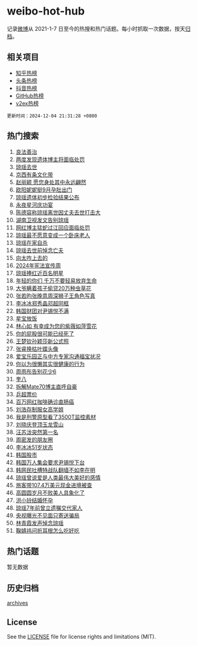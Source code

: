 # weibo-hot-hub

记录[微博](https://www.weibo.com)从 2021-1-7 日至今的热搜和热门话题。每小时抓取一次数据，按天[归档](archives)。

## 相关项目

- [知乎热榜](https://github.com/snaildev/zhihu-hot-hub)
- [头条热榜](https://github.com/snaildev/toutiao-hot-hub)
- [抖音热榜](https://github.com/snaildev/douyin-hot-hub)
- [GitHub热榜](https://github.com/snaildev/github-hot-hub)
- [v2ex热榜](https://github.com/snaildev/v2ex-hot-hub)


`更新时间：2024-12-04 21:31:28 +0800`

## 热门搜索

1. [良法善治](https://m.weibo.cn/search?containerid=100103type%3D1%26t%3D10%26q%3D%23%E8%89%AF%E6%B3%95%E5%96%84%E6%B2%BB%23&stream_entry_id=51&isnewpage=1&extparam=seat%3D1%26pos%3D0%26stream_entry_id%3D51%26dgr%3D0%26filter_type%3Drealtimehot%26q%3D%2523%25E8%2589%25AF%25E6%25B3%2595%25E5%2596%2584%25E6%25B2%25BB%2523%26cate%3D10103%26c_type%3D51%26display_time%3D1733319086%26pre_seqid%3D17333190868620055389)
1. [两度发现遗体博主将面临处罚](https://m.weibo.cn/search?containerid=100103type%3D1%26t%3D10%26q%3D%23%E4%B8%A4%E5%BA%A6%E5%8F%91%E7%8E%B0%E9%81%97%E4%BD%93%E5%8D%9A%E4%B8%BB%E5%B0%86%E9%9D%A2%E4%B8%B4%E5%A4%84%E7%BD%9A%23&stream_entry_id=31&isnewpage=1&extparam=seat%3D1%26flag%3D1%26stream_entry_id%3D31%26lcate%3D5001%26band_rank%3D1%26pos%3D0%26q%3D%2523%25E4%25B8%25A4%25E5%25BA%25A6%25E5%258F%2591%25E7%258E%25B0%25E9%2581%2597%25E4%25BD%2593%25E5%258D%259A%25E4%25B8%25BB%25E5%25B0%2586%25E9%259D%25A2%25E4%25B8%25B4%25E5%25A4%2584%25E7%25BD%259A%2523%26dgr%3D0%26cate%3D5001%26filter_type%3Drealtimehot%26realpos%3D1%26c_type%3D31%26display_time%3D1733319086%26pre_seqid%3D17333190868620055389)
1. [琼瑶去世](https://m.weibo.cn/search?containerid=100103type%3D1%26t%3D10%26q%3D%E7%90%BC%E7%91%B6%E5%8E%BB%E4%B8%96&stream_entry_id=31&isnewpage=1&extparam=seat%3D1%26flag%3D16%26stream_entry_id%3D31%26lcate%3D5001%26band_rank%3D2%26pos%3D1%26q%3D%25E7%2590%25BC%25E7%2591%25B6%25E5%258E%25BB%25E4%25B8%2596%26dgr%3D0%26cate%3D5001%26filter_type%3Drealtimehot%26realpos%3D2%26c_type%3D31%26display_time%3D1733319086%26pre_seqid%3D17333190868620055389)
1. [京西有条文化带](https://m.weibo.cn/search?containerid=100103type%3D1%26t%3D10%26q%3D%23%E4%BA%AC%E8%A5%BF%E6%9C%89%E6%9D%A1%E6%96%87%E5%8C%96%E5%B8%A6%23&stream_entry_id=31&isnewpage=1&extparam=seat%3D1%26flag%3D0%26stream_entry_id%3D31%26lcate%3D5001%26band_rank%3D3%26pos%3D2%26q%3D%2523%25E4%25BA%25AC%25E8%25A5%25BF%25E6%259C%2589%25E6%259D%25A1%25E6%2596%2587%25E5%258C%2596%25E5%25B8%25A6%2523%26dgr%3D0%26cate%3D5001%26filter_type%3Drealtimehot%26realpos%3D3%26c_type%3D31%26display_time%3D1733319086%26pre_seqid%3D17333190868620055389)
1. [赵丽颖 愿您身处其中永远翩然](https://m.weibo.cn/search?containerid=100103type%3D1%26t%3D10%26q%3D%E8%B5%B5%E4%B8%BD%E9%A2%96+%E6%84%BF%E6%82%A8%E8%BA%AB%E5%A4%84%E5%85%B6%E4%B8%AD%E6%B0%B8%E8%BF%9C%E7%BF%A9%E7%84%B6&stream_entry_id=31&isnewpage=1&extparam=seat%3D1%26flag%3D2%26stream_entry_id%3D31%26lcate%3D5001%26band_rank%3D4%26pos%3D3%26q%3D%25E8%25B5%25B5%25E4%25B8%25BD%25E9%25A2%2596%2520%25E6%2584%25BF%25E6%2582%25A8%25E8%25BA%25AB%25E5%25A4%2584%25E5%2585%25B6%25E4%25B8%25AD%25E6%25B0%25B8%25E8%25BF%259C%25E7%25BF%25A9%25E7%2584%25B6%26dgr%3D0%26cate%3D5001%26filter_type%3Drealtimehot%26realpos%3D4%26c_type%3D31%26display_time%3D1733319086%26pre_seqid%3D17333190868620055389)
1. [欧阳妮妮挺9月孕肚出门](https://m.weibo.cn/search?containerid=100103type%3D1%26t%3D10%26q%3D%23%E6%AC%A7%E9%98%B3%E5%A6%AE%E5%A6%AE%E6%8C%BA9%E6%9C%88%E5%AD%95%E8%82%9A%E5%87%BA%E9%97%A8%23&stream_entry_id=31&isnewpage=1&extparam=seat%3D1%26flag%3D1%26stream_entry_id%3D31%26lcate%3D5001%26band_rank%3D5%26pos%3D4%26q%3D%2523%25E6%25AC%25A7%25E9%2598%25B3%25E5%25A6%25AE%25E5%25A6%25AE%25E6%258C%25BA9%25E6%259C%2588%25E5%25AD%2595%25E8%2582%259A%25E5%2587%25BA%25E9%2597%25A8%2523%26dgr%3D0%26cate%3D5001%26filter_type%3Drealtimehot%26realpos%3D5%26c_type%3D31%26display_time%3D1733319086%26pre_seqid%3D17333190868620055389)
1. [琼瑶遗体初步检验结果公布](https://m.weibo.cn/search?containerid=100103type%3D1%26t%3D10%26q%3D%23%E7%90%BC%E7%91%B6%E9%81%97%E4%BD%93%E5%88%9D%E6%AD%A5%E6%A3%80%E9%AA%8C%E7%BB%93%E6%9E%9C%E5%85%AC%E5%B8%83%23&stream_entry_id=31&isnewpage=1&extparam=seat%3D1%26flag%3D1%26stream_entry_id%3D31%26lcate%3D5001%26band_rank%3D6%26pos%3D5%26q%3D%2523%25E7%2590%25BC%25E7%2591%25B6%25E9%2581%2597%25E4%25BD%2593%25E5%2588%259D%25E6%25AD%25A5%25E6%25A3%2580%25E9%25AA%258C%25E7%25BB%2593%25E6%259E%259C%25E5%2585%25AC%25E5%25B8%2583%2523%26dgr%3D0%26cate%3D5001%26filter_type%3Drealtimehot%26realpos%3D6%26c_type%3D31%26display_time%3D1733319086%26pre_seqid%3D17333190868620055389)
1. [永夜星河庆功宴](https://m.weibo.cn/search?containerid=100103type%3D1%26t%3D10%26q%3D%E6%B0%B8%E5%A4%9C%E6%98%9F%E6%B2%B3%E5%BA%86%E5%8A%9F%E5%AE%B4&stream_entry_id=31&isnewpage=1&extparam=seat%3D1%26flag%3D1%26stream_entry_id%3D31%26lcate%3D5001%26band_rank%3D7%26pos%3D6%26q%3D%25E6%25B0%25B8%25E5%25A4%259C%25E6%2598%259F%25E6%25B2%25B3%25E5%25BA%2586%25E5%258A%259F%25E5%25AE%25B4%26dgr%3D0%26cate%3D5001%26filter_type%3Drealtimehot%26realpos%3D7%26c_type%3D31%26display_time%3D1733319086%26pre_seqid%3D17333190868620055389)
1. [陈德容称琼瑶离世因丈夫去世打击大](https://m.weibo.cn/search?containerid=100103type%3D1%26t%3D10%26q%3D%23%E9%99%88%E5%BE%B7%E5%AE%B9%E7%A7%B0%E7%90%BC%E7%91%B6%E7%A6%BB%E4%B8%96%E5%9B%A0%E4%B8%88%E5%A4%AB%E5%8E%BB%E4%B8%96%E6%89%93%E5%87%BB%E5%A4%A7%23&stream_entry_id=31&isnewpage=1&extparam=seat%3D1%26flag%3D0%26stream_entry_id%3D31%26lcate%3D5001%26band_rank%3D8%26pos%3D7%26q%3D%2523%25E9%2599%2588%25E5%25BE%25B7%25E5%25AE%25B9%25E7%25A7%25B0%25E7%2590%25BC%25E7%2591%25B6%25E7%25A6%25BB%25E4%25B8%2596%25E5%259B%25A0%25E4%25B8%2588%25E5%25A4%25AB%25E5%258E%25BB%25E4%25B8%2596%25E6%2589%2593%25E5%2587%25BB%25E5%25A4%25A7%2523%26dgr%3D0%26cate%3D5001%26filter_type%3Drealtimehot%26realpos%3D8%26c_type%3D31%26display_time%3D1733319086%26pre_seqid%3D17333190868620055389)
1. [湖南卫视发文告别琼瑶](https://m.weibo.cn/search?containerid=100103type%3D1%26t%3D10%26q%3D%23%E6%B9%96%E5%8D%97%E5%8D%AB%E8%A7%86%E5%8F%91%E6%96%87%E5%91%8A%E5%88%AB%E7%90%BC%E7%91%B6%23&stream_entry_id=31&isnewpage=1&extparam=seat%3D1%26flag%3D0%26stream_entry_id%3D31%26lcate%3D5001%26band_rank%3D9%26pos%3D8%26q%3D%2523%25E6%25B9%2596%25E5%258D%2597%25E5%258D%25AB%25E8%25A7%2586%25E5%258F%2591%25E6%2596%2587%25E5%2591%258A%25E5%2588%25AB%25E7%2590%25BC%25E7%2591%25B6%2523%26dgr%3D0%26cate%3D5001%26filter_type%3Drealtimehot%26realpos%3D9%26c_type%3D31%26display_time%3D1733319086%26pre_seqid%3D17333190868620055389)
1. [网红博主猛蛇过江回应面临处罚](https://m.weibo.cn/search?containerid=100103type%3D1%26t%3D10%26q%3D%23%E7%BD%91%E7%BA%A2%E5%8D%9A%E4%B8%BB%E7%8C%9B%E8%9B%87%E8%BF%87%E6%B1%9F%E5%9B%9E%E5%BA%94%E9%9D%A2%E4%B8%B4%E5%A4%84%E7%BD%9A%23&stream_entry_id=31&isnewpage=1&extparam=seat%3D1%26flag%3D1%26stream_entry_id%3D31%26lcate%3D5001%26band_rank%3D10%26pos%3D9%26q%3D%2523%25E7%25BD%2591%25E7%25BA%25A2%25E5%258D%259A%25E4%25B8%25BB%25E7%258C%259B%25E8%259B%2587%25E8%25BF%2587%25E6%25B1%259F%25E5%259B%259E%25E5%25BA%2594%25E9%259D%25A2%25E4%25B8%25B4%25E5%25A4%2584%25E7%25BD%259A%2523%26dgr%3D0%26cate%3D5001%26filter_type%3Drealtimehot%26realpos%3D10%26c_type%3D31%26display_time%3D1733319086%26pre_seqid%3D17333190868620055389)
1. [琼瑶最不愿意变成一个卧床老人](https://m.weibo.cn/search?containerid=100103type%3D1%26t%3D10%26q%3D%23%E7%90%BC%E7%91%B6%E6%9C%80%E4%B8%8D%E6%84%BF%E6%84%8F%E5%8F%98%E6%88%90%E4%B8%80%E4%B8%AA%E5%8D%A7%E5%BA%8A%E8%80%81%E4%BA%BA%23&stream_entry_id=31&isnewpage=1&extparam=seat%3D1%26flag%3D0%26stream_entry_id%3D31%26lcate%3D5001%26band_rank%3D11%26pos%3D10%26q%3D%2523%25E7%2590%25BC%25E7%2591%25B6%25E6%259C%2580%25E4%25B8%258D%25E6%2584%25BF%25E6%2584%258F%25E5%258F%2598%25E6%2588%2590%25E4%25B8%2580%25E4%25B8%25AA%25E5%258D%25A7%25E5%25BA%258A%25E8%2580%2581%25E4%25BA%25BA%2523%26dgr%3D0%26cate%3D5001%26filter_type%3Drealtimehot%26realpos%3D11%26c_type%3D31%26display_time%3D1733319086%26pre_seqid%3D17333190868620055389)
1. [琼瑶在家自杀](https://m.weibo.cn/search?containerid=100103type%3D1%26t%3D10%26q%3D%23%E7%90%BC%E7%91%B6%E5%9C%A8%E5%AE%B6%E8%87%AA%E6%9D%80%23&stream_entry_id=31&isnewpage=1&extparam=seat%3D1%26flag%3D0%26stream_entry_id%3D31%26lcate%3D5001%26band_rank%3D12%26pos%3D11%26q%3D%2523%25E7%2590%25BC%25E7%2591%25B6%25E5%259C%25A8%25E5%25AE%25B6%25E8%2587%25AA%25E6%259D%2580%2523%26dgr%3D0%26cate%3D5001%26filter_type%3Drealtimehot%26realpos%3D12%26c_type%3D31%26display_time%3D1733319086%26pre_seqid%3D17333190868620055389)
1. [琼瑶去世前悼念亡夫](https://m.weibo.cn/search?containerid=100103type%3D1%26t%3D10%26q%3D%23%E7%90%BC%E7%91%B6%E5%8E%BB%E4%B8%96%E5%89%8D%E6%82%BC%E5%BF%B5%E4%BA%A1%E5%A4%AB%23&stream_entry_id=31&isnewpage=1&extparam=seat%3D1%26flag%3D2%26stream_entry_id%3D31%26lcate%3D5001%26band_rank%3D13%26pos%3D12%26q%3D%2523%25E7%2590%25BC%25E7%2591%25B6%25E5%258E%25BB%25E4%25B8%2596%25E5%2589%258D%25E6%2582%25BC%25E5%25BF%25B5%25E4%25BA%25A1%25E5%25A4%25AB%2523%26dgr%3D0%26cate%3D5001%26filter_type%3Drealtimehot%26realpos%3D13%26c_type%3D31%26display_time%3D1733319086%26pre_seqid%3D17333190868620055389)
1. [向太咋上去的](https://m.weibo.cn/search?containerid=100103type%3D1%26t%3D10%26q%3D%23%E5%90%91%E5%A4%AA%E5%92%8B%E4%B8%8A%E5%8E%BB%E7%9A%84%23&stream_entry_id=31&isnewpage=1&extparam=seat%3D1%26flag%3D1%26stream_entry_id%3D31%26lcate%3D5001%26band_rank%3D14%26pos%3D13%26q%3D%2523%25E5%2590%2591%25E5%25A4%25AA%25E5%2592%258B%25E4%25B8%258A%25E5%258E%25BB%25E7%259A%2584%2523%26dgr%3D0%26cate%3D5001%26filter_type%3Drealtimehot%26realpos%3D14%26c_type%3D31%26display_time%3D1733319086%26pre_seqid%3D17333190868620055389)
1. [2024年宪法宣传周](https://m.weibo.cn/search?containerid=100103type%3D1%26t%3D10%26q%3D%232024%E5%B9%B4%E5%AE%AA%E6%B3%95%E5%AE%A3%E4%BC%A0%E5%91%A8%23&stream_entry_id=31&isnewpage=1&extparam=seat%3D1%26flag%3D0%26stream_entry_id%3D31%26lcate%3D5001%26cate%3D5001%26band_rank%3D15%26pos%3D14%26q%3D%25232024%25E5%25B9%25B4%25E5%25AE%25AA%25E6%25B3%2595%25E5%25AE%25A3%25E4%25BC%25A0%25E5%2591%25A8%2523%26dgr%3D0%26filter_type%3Drealtimehot%26adid%3D267249%26realpos%3D15%26c_type%3D31%26display_time%3D1733319086%26pre_seqid%3D17333190868620055389)
1. [琼瑶捧红近百名明星](https://m.weibo.cn/search?containerid=100103type%3D1%26t%3D10%26q%3D%23%E7%90%BC%E7%91%B6%E6%8D%A7%E7%BA%A2%E8%BF%91%E7%99%BE%E5%90%8D%E6%98%8E%E6%98%9F%23&stream_entry_id=31&isnewpage=1&extparam=seat%3D1%26flag%3D1%26stream_entry_id%3D31%26lcate%3D5001%26band_rank%3D16%26pos%3D15%26q%3D%2523%25E7%2590%25BC%25E7%2591%25B6%25E6%258D%25A7%25E7%25BA%25A2%25E8%25BF%2591%25E7%2599%25BE%25E5%2590%258D%25E6%2598%258E%25E6%2598%259F%2523%26dgr%3D0%26cate%3D5001%26filter_type%3Drealtimehot%26realpos%3D16%26c_type%3D31%26display_time%3D1733319086%26pre_seqid%3D17333190868620055389)
1. [年轻的你们 千万不要轻易放弃生命](https://m.weibo.cn/search?containerid=100103type%3D1%26t%3D10%26q%3D%E5%B9%B4%E8%BD%BB%E7%9A%84%E4%BD%A0%E4%BB%AC+%E5%8D%83%E4%B8%87%E4%B8%8D%E8%A6%81%E8%BD%BB%E6%98%93%E6%94%BE%E5%BC%83%E7%94%9F%E5%91%BD&stream_entry_id=31&isnewpage=1&extparam=seat%3D1%26flag%3D0%26stream_entry_id%3D31%26lcate%3D5001%26band_rank%3D17%26pos%3D16%26q%3D%25E5%25B9%25B4%25E8%25BD%25BB%25E7%259A%2584%25E4%25BD%25A0%25E4%25BB%25AC%2520%25E5%258D%2583%25E4%25B8%2587%25E4%25B8%258D%25E8%25A6%2581%25E8%25BD%25BB%25E6%2598%2593%25E6%2594%25BE%25E5%25BC%2583%25E7%2594%259F%25E5%2591%25BD%26dgr%3D0%26cate%3D5001%26filter_type%3Drealtimehot%26realpos%3D17%26c_type%3D31%26display_time%3D1733319086%26pre_seqid%3D17333190868620055389)
1. [大爷瞒着孩子偷贷20万种虫草花](https://m.weibo.cn/search?containerid=100103type%3D1%26t%3D10%26q%3D%23%E5%A4%A7%E7%88%B7%E7%9E%92%E7%9D%80%E5%AD%A9%E5%AD%90%E5%81%B7%E8%B4%B720%E4%B8%87%E7%A7%8D%E8%99%AB%E8%8D%89%E8%8A%B1%23&stream_entry_id=31&isnewpage=1&extparam=seat%3D1%26flag%3D1%26stream_entry_id%3D31%26lcate%3D5001%26band_rank%3D18%26pos%3D17%26q%3D%2523%25E5%25A4%25A7%25E7%2588%25B7%25E7%259E%2592%25E7%259D%2580%25E5%25AD%25A9%25E5%25AD%2590%25E5%2581%25B7%25E8%25B4%25B720%25E4%25B8%2587%25E7%25A7%258D%25E8%2599%25AB%25E8%258D%2589%25E8%258A%25B1%2523%26dgr%3D0%26cate%3D5001%26filter_type%3Drealtimehot%26realpos%3D18%26c_type%3D31%26display_time%3D1733319086%26pre_seqid%3D17333190868620055389)
1. [张若昀张晚意周深狮子王角色写真](https://m.weibo.cn/search?containerid=100103type%3D1%26t%3D10%26q%3D%23%E5%BC%A0%E8%8B%A5%E6%98%80%E5%BC%A0%E6%99%9A%E6%84%8F%E5%91%A8%E6%B7%B1%E7%8B%AE%E5%AD%90%E7%8E%8B%E8%A7%92%E8%89%B2%E5%86%99%E7%9C%9F%23&stream_entry_id=31&isnewpage=1&extparam=seat%3D1%26flag%3D1%26stream_entry_id%3D31%26lcate%3D5001%26band_rank%3D19%26pos%3D18%26q%3D%2523%25E5%25BC%25A0%25E8%258B%25A5%25E6%2598%2580%25E5%25BC%25A0%25E6%2599%259A%25E6%2584%258F%25E5%2591%25A8%25E6%25B7%25B1%25E7%258B%25AE%25E5%25AD%2590%25E7%258E%258B%25E8%25A7%2592%25E8%2589%25B2%25E5%2586%2599%25E7%259C%259F%2523%26dgr%3D0%26cate%3D5001%26filter_type%3Drealtimehot%26realpos%3D19%26c_type%3D31%26display_time%3D1733319086%26pre_seqid%3D17333190868620055389)
1. [李冰冰郑秀晶邓超同框](https://m.weibo.cn/search?containerid=100103type%3D1%26t%3D10%26q%3D%23%E6%9D%8E%E5%86%B0%E5%86%B0%E9%83%91%E7%A7%80%E6%99%B6%E9%82%93%E8%B6%85%E5%90%8C%E6%A1%86%23&stream_entry_id=31&isnewpage=1&extparam=seat%3D1%26flag%3D1%26stream_entry_id%3D31%26lcate%3D5001%26band_rank%3D20%26pos%3D19%26q%3D%2523%25E6%259D%258E%25E5%2586%25B0%25E5%2586%25B0%25E9%2583%2591%25E7%25A7%2580%25E6%2599%25B6%25E9%2582%2593%25E8%25B6%2585%25E5%2590%258C%25E6%25A1%2586%2523%26dgr%3D0%26cate%3D5001%26filter_type%3Drealtimehot%26realpos%3D20%26c_type%3D31%26display_time%3D1733319086%26pre_seqid%3D17333190868620055389)
1. [韩国财团对尹锡悦不满](https://m.weibo.cn/search?containerid=100103type%3D1%26t%3D10%26q%3D%23%E9%9F%A9%E5%9B%BD%E8%B4%A2%E5%9B%A2%E5%AF%B9%E5%B0%B9%E9%94%A1%E6%82%A6%E4%B8%8D%E6%BB%A1%23&stream_entry_id=31&isnewpage=1&extparam=seat%3D1%26flag%3D0%26stream_entry_id%3D31%26lcate%3D5001%26band_rank%3D21%26pos%3D20%26q%3D%2523%25E9%259F%25A9%25E5%259B%25BD%25E8%25B4%25A2%25E5%259B%25A2%25E5%25AF%25B9%25E5%25B0%25B9%25E9%2594%25A1%25E6%2582%25A6%25E4%25B8%258D%25E6%25BB%25A1%2523%26dgr%3D0%26cate%3D5001%26filter_type%3Drealtimehot%26realpos%3D21%26c_type%3D31%26display_time%3D1733319086%26pre_seqid%3D17333190868620055389)
1. [星宝放饭](https://m.weibo.cn/search?containerid=100103type%3D1%26t%3D10%26q%3D%E6%98%9F%E5%AE%9D%E6%94%BE%E9%A5%AD&stream_entry_id=31&isnewpage=1&extparam=seat%3D1%26flag%3D1%26stream_entry_id%3D31%26lcate%3D5001%26band_rank%3D22%26pos%3D21%26q%3D%25E6%2598%259F%25E5%25AE%259D%25E6%2594%25BE%25E9%25A5%25AD%26dgr%3D0%26cate%3D5001%26filter_type%3Drealtimehot%26realpos%3D22%26c_type%3D31%26display_time%3D1733319086%26pre_seqid%3D17333190868620055389)
1. [林心如 有幸成为您的紫薇如萍雪花](https://m.weibo.cn/search?containerid=100103type%3D1%26t%3D10%26q%3D%E6%9E%97%E5%BF%83%E5%A6%82+%E6%9C%89%E5%B9%B8%E6%88%90%E4%B8%BA%E6%82%A8%E7%9A%84%E7%B4%AB%E8%96%87%E5%A6%82%E8%90%8D%E9%9B%AA%E8%8A%B1&stream_entry_id=31&isnewpage=1&extparam=seat%3D1%26flag%3D0%26stream_entry_id%3D31%26lcate%3D5001%26band_rank%3D23%26pos%3D22%26q%3D%25E6%259E%2597%25E5%25BF%2583%25E5%25A6%2582%2520%25E6%259C%2589%25E5%25B9%25B8%25E6%2588%2590%25E4%25B8%25BA%25E6%2582%25A8%25E7%259A%2584%25E7%25B4%25AB%25E8%2596%2587%25E5%25A6%2582%25E8%2590%258D%25E9%259B%25AA%25E8%258A%25B1%26dgr%3D0%26cate%3D5001%26filter_type%3Drealtimehot%26realpos%3D23%26c_type%3D31%26display_time%3D1733319086%26pre_seqid%3D17333190868620055389)
1. [你的屁股很可能已经死了](https://m.weibo.cn/search?containerid=100103type%3D1%26t%3D10%26q%3D%E4%BD%A0%E7%9A%84%E5%B1%81%E8%82%A1%E5%BE%88%E5%8F%AF%E8%83%BD%E5%B7%B2%E7%BB%8F%E6%AD%BB%E4%BA%86&stream_entry_id=31&isnewpage=1&extparam=seat%3D1%26flag%3D0%26stream_entry_id%3D31%26lcate%3D5001%26band_rank%3D24%26pos%3D23%26q%3D%25E4%25BD%25A0%25E7%259A%2584%25E5%25B1%2581%25E8%2582%25A1%25E5%25BE%2588%25E5%258F%25AF%25E8%2583%25BD%25E5%25B7%25B2%25E7%25BB%258F%25E6%25AD%25BB%25E4%25BA%2586%26dgr%3D0%26cate%3D5001%26filter_type%3Drealtimehot%26realpos%3D24%26c_type%3D31%26display_time%3D1733319086%26pre_seqid%3D17333190868620055389)
1. [王楚钦孙颖莎新公式照](https://m.weibo.cn/search?containerid=100103type%3D1%26t%3D10%26q%3D%23%E7%8E%8B%E6%A5%9A%E9%92%A6%E5%AD%99%E9%A2%96%E8%8E%8E%E6%96%B0%E5%85%AC%E5%BC%8F%E7%85%A7%23&stream_entry_id=31&isnewpage=1&extparam=seat%3D1%26flag%3D1%26stream_entry_id%3D31%26lcate%3D5001%26band_rank%3D25%26pos%3D24%26q%3D%2523%25E7%258E%258B%25E6%25A5%259A%25E9%2592%25A6%25E5%25AD%2599%25E9%25A2%2596%25E8%258E%258E%25E6%2596%25B0%25E5%2585%25AC%25E5%25BC%258F%25E7%2585%25A7%2523%26dgr%3D0%26cate%3D5001%26filter_type%3Drealtimehot%26realpos%3D25%26c_type%3D31%26display_time%3D1733319086%26pre_seqid%3D17333190868620055389)
1. [张睿换枯叶蝶头像](https://m.weibo.cn/search?containerid=100103type%3D1%26t%3D10%26q%3D%23%E5%BC%A0%E7%9D%BF%E6%8D%A2%E6%9E%AF%E5%8F%B6%E8%9D%B6%E5%A4%B4%E5%83%8F%23&stream_entry_id=31&isnewpage=1&extparam=seat%3D1%26flag%3D0%26stream_entry_id%3D31%26lcate%3D5001%26band_rank%3D26%26pos%3D25%26q%3D%2523%25E5%25BC%25A0%25E7%259D%25BF%25E6%258D%25A2%25E6%259E%25AF%25E5%258F%25B6%25E8%259D%25B6%25E5%25A4%25B4%25E5%2583%258F%2523%26dgr%3D0%26cate%3D5001%26filter_type%3Drealtimehot%26realpos%3D26%26c_type%3D31%26display_time%3D1733319086%26pre_seqid%3D17333190868620055389)
1. [爱宝乐园正与中方专家沟通福宝状况](https://m.weibo.cn/search?containerid=100103type%3D1%26t%3D10%26q%3D%23%E7%88%B1%E5%AE%9D%E4%B9%90%E5%9B%AD%E6%AD%A3%E4%B8%8E%E4%B8%AD%E6%96%B9%E4%B8%93%E5%AE%B6%E6%B2%9F%E9%80%9A%E7%A6%8F%E5%AE%9D%E7%8A%B6%E5%86%B5%23&stream_entry_id=31&isnewpage=1&extparam=seat%3D1%26flag%3D1%26stream_entry_id%3D31%26lcate%3D5001%26band_rank%3D27%26pos%3D26%26q%3D%2523%25E7%2588%25B1%25E5%25AE%259D%25E4%25B9%2590%25E5%259B%25AD%25E6%25AD%25A3%25E4%25B8%258E%25E4%25B8%25AD%25E6%2596%25B9%25E4%25B8%2593%25E5%25AE%25B6%25E6%25B2%259F%25E9%2580%259A%25E7%25A6%258F%25E5%25AE%259D%25E7%258A%25B6%25E5%2586%25B5%2523%26dgr%3D0%26cate%3D5001%26filter_type%3Drealtimehot%26realpos%3D27%26c_type%3D31%26display_time%3D1733319086%26pre_seqid%3D17333190868620055389)
1. [你以为很懒其实很健康的行为](https://m.weibo.cn/search?containerid=100103type%3D1%26t%3D10%26q%3D%23%E4%BD%A0%E4%BB%A5%E4%B8%BA%E5%BE%88%E6%87%92%E5%85%B6%E5%AE%9E%E5%BE%88%E5%81%A5%E5%BA%B7%E7%9A%84%E8%A1%8C%E4%B8%BA%23&stream_entry_id=31&isnewpage=1&extparam=seat%3D1%26flag%3D0%26stream_entry_id%3D31%26lcate%3D5001%26band_rank%3D28%26pos%3D27%26q%3D%2523%25E4%25BD%25A0%25E4%25BB%25A5%25E4%25B8%25BA%25E5%25BE%2588%25E6%2587%2592%25E5%2585%25B6%25E5%25AE%259E%25E5%25BE%2588%25E5%2581%25A5%25E5%25BA%25B7%25E7%259A%2584%25E8%25A1%258C%25E4%25B8%25BA%2523%26dgr%3D0%26cate%3D5001%26filter_type%3Drealtimehot%26realpos%3D28%26c_type%3D31%26display_time%3D1733319086%26pre_seqid%3D17333190868620055389)
1. [周雨彤告别花少6](https://m.weibo.cn/search?containerid=100103type%3D1%26t%3D10%26q%3D%23%E5%91%A8%E9%9B%A8%E5%BD%A4%E5%91%8A%E5%88%AB%E8%8A%B1%E5%B0%916%23&stream_entry_id=31&isnewpage=1&extparam=seat%3D1%26flag%3D1%26stream_entry_id%3D31%26lcate%3D5001%26band_rank%3D29%26pos%3D28%26q%3D%2523%25E5%2591%25A8%25E9%259B%25A8%25E5%25BD%25A4%25E5%2591%258A%25E5%2588%25AB%25E8%258A%25B1%25E5%25B0%25916%2523%26dgr%3D0%26cate%3D5001%26filter_type%3Drealtimehot%26realpos%3D29%26c_type%3D31%26display_time%3D1733319086%26pre_seqid%3D17333190868620055389)
1. [奎八](https://m.weibo.cn/search?containerid=100103type%3D1%26t%3D10%26q%3D%E5%A5%8E%E5%85%AB&stream_entry_id=31&isnewpage=1&extparam=seat%3D1%26flag%3D1%26stream_entry_id%3D31%26lcate%3D5001%26band_rank%3D30%26pos%3D29%26q%3D%25E5%25A5%258E%25E5%2585%25AB%26dgr%3D0%26cate%3D5001%26filter_type%3Drealtimehot%26realpos%3D30%26c_type%3D31%26display_time%3D1733319086%26pre_seqid%3D17333190868620055389)
1. [拆解Mate70博主直呼自豪](https://m.weibo.cn/search?containerid=100103type%3D1%26t%3D10%26q%3D%23%E6%8B%86%E8%A7%A3Mate70%E5%8D%9A%E4%B8%BB%E7%9B%B4%E5%91%BC%E8%87%AA%E8%B1%AA%23&stream_entry_id=31&isnewpage=1&extparam=seat%3D1%26flag%3D1%26stream_entry_id%3D31%26lcate%3D5001%26band_rank%3D31%26pos%3D30%26q%3D%2523%25E6%258B%2586%25E8%25A7%25A3Mate70%25E5%258D%259A%25E4%25B8%25BB%25E7%259B%25B4%25E5%2591%25BC%25E8%2587%25AA%25E8%25B1%25AA%2523%26dgr%3D0%26cate%3D5001%26filter_type%3Drealtimehot%26realpos%3D31%26c_type%3D31%26display_time%3D1733319086%26pre_seqid%3D17333190868620055389)
1. [乒超票价](https://m.weibo.cn/search?containerid=100103type%3D1%26t%3D10%26q%3D%E4%B9%92%E8%B6%85%E7%A5%A8%E4%BB%B7&stream_entry_id=31&isnewpage=1&extparam=seat%3D1%26flag%3D1%26stream_entry_id%3D31%26lcate%3D5001%26band_rank%3D32%26pos%3D31%26q%3D%25E4%25B9%2592%25E8%25B6%2585%25E7%25A5%25A8%25E4%25BB%25B7%26dgr%3D0%26cate%3D5001%26filter_type%3Drealtimehot%26realpos%3D32%26c_type%3D31%26display_time%3D1733319086%26pre_seqid%3D17333190868620055389)
1. [百万网红咖啡确诊直肠癌](https://m.weibo.cn/search?containerid=100103type%3D1%26t%3D10%26q%3D%23%E7%99%BE%E4%B8%87%E7%BD%91%E7%BA%A2%E5%92%96%E5%95%A1%E7%A1%AE%E8%AF%8A%E7%9B%B4%E8%82%A0%E7%99%8C%23&stream_entry_id=31&isnewpage=1&extparam=seat%3D1%26flag%3D0%26stream_entry_id%3D31%26lcate%3D5001%26band_rank%3D33%26pos%3D32%26q%3D%2523%25E7%2599%25BE%25E4%25B8%2587%25E7%25BD%2591%25E7%25BA%25A2%25E5%2592%2596%25E5%2595%25A1%25E7%25A1%25AE%25E8%25AF%258A%25E7%259B%25B4%25E8%2582%25A0%25E7%2599%258C%2523%26dgr%3D0%26cate%3D5001%26filter_type%3Drealtimehot%26realpos%3D33%26c_type%3D31%26display_time%3D1733319086%26pre_seqid%3D17333190868620055389)
1. [刘浩存制服女高学姐](https://m.weibo.cn/search?containerid=100103type%3D1%26t%3D10%26q%3D%23%E5%88%98%E6%B5%A9%E5%AD%98%E5%88%B6%E6%9C%8D%E5%A5%B3%E9%AB%98%E5%AD%A6%E5%A7%90%23&stream_entry_id=31&isnewpage=1&extparam=seat%3D1%26flag%3D0%26stream_entry_id%3D31%26lcate%3D5001%26band_rank%3D34%26pos%3D33%26q%3D%2523%25E5%2588%2598%25E6%25B5%25A9%25E5%25AD%2598%25E5%2588%25B6%25E6%259C%258D%25E5%25A5%25B3%25E9%25AB%2598%25E5%25AD%25A6%25E5%25A7%2590%2523%26dgr%3D0%26cate%3D5001%26filter_type%3Drealtimehot%26realpos%3D34%26c_type%3D31%26display_time%3D1733319086%26pre_seqid%3D17333190868620055389)
1. [我是刑警原型看了3500T监控素材](https://m.weibo.cn/search?containerid=100103type%3D1%26t%3D10%26q%3D%E6%88%91%E6%98%AF%E5%88%91%E8%AD%A6%E5%8E%9F%E5%9E%8B%E7%9C%8B%E4%BA%863500T%E7%9B%91%E6%8E%A7%E7%B4%A0%E6%9D%90&stream_entry_id=31&isnewpage=1&extparam=seat%3D1%26flag%3D1%26stream_entry_id%3D31%26lcate%3D5001%26band_rank%3D35%26pos%3D34%26q%3D%25E6%2588%2591%25E6%2598%25AF%25E5%2588%2591%25E8%25AD%25A6%25E5%258E%259F%25E5%259E%258B%25E7%259C%258B%25E4%25BA%25863500T%25E7%259B%2591%25E6%258E%25A7%25E7%25B4%25A0%25E6%259D%2590%26dgr%3D0%26cate%3D5001%26filter_type%3Drealtimehot%26realpos%3D35%26c_type%3D31%26display_time%3D1733319086%26pre_seqid%3D17333190868620055389)
1. [刘晓庆登顶玉龙雪山](https://m.weibo.cn/search?containerid=100103type%3D1%26t%3D10%26q%3D%23%E5%88%98%E6%99%93%E5%BA%86%E7%99%BB%E9%A1%B6%E7%8E%89%E9%BE%99%E9%9B%AA%E5%B1%B1%23&stream_entry_id=31&isnewpage=1&extparam=seat%3D1%26flag%3D1%26stream_entry_id%3D31%26lcate%3D5001%26band_rank%3D36%26pos%3D35%26q%3D%2523%25E5%2588%2598%25E6%2599%2593%25E5%25BA%2586%25E7%2599%25BB%25E9%25A1%25B6%25E7%258E%2589%25E9%25BE%2599%25E9%259B%25AA%25E5%25B1%25B1%2523%26dgr%3D0%26cate%3D5001%26filter_type%3Drealtimehot%26realpos%3D36%26c_type%3D31%26display_time%3D1733319086%26pre_seqid%3D17333190868620055389)
1. [汪苏泷突然第一名](https://m.weibo.cn/search?containerid=100103type%3D1%26t%3D10%26q%3D%23%E6%B1%AA%E8%8B%8F%E6%B3%B7%E7%AA%81%E7%84%B6%E7%AC%AC%E4%B8%80%E5%90%8D%23&stream_entry_id=31&isnewpage=1&extparam=seat%3D1%26flag%3D0%26stream_entry_id%3D31%26lcate%3D5001%26band_rank%3D37%26pos%3D36%26q%3D%2523%25E6%25B1%25AA%25E8%258B%258F%25E6%25B3%25B7%25E7%25AA%2581%25E7%2584%25B6%25E7%25AC%25AC%25E4%25B8%2580%25E5%2590%258D%2523%26dgr%3D0%26cate%3D5001%26filter_type%3Drealtimehot%26realpos%3D37%26c_type%3D31%26display_time%3D1733319086%26pre_seqid%3D17333190868620055389)
1. [周密发的朋友圈](https://m.weibo.cn/search?containerid=100103type%3D1%26t%3D10%26q%3D%23%E5%91%A8%E5%AF%86%E5%8F%91%E7%9A%84%E6%9C%8B%E5%8F%8B%E5%9C%88%23&stream_entry_id=31&isnewpage=1&extparam=seat%3D1%26flag%3D0%26stream_entry_id%3D31%26lcate%3D5001%26band_rank%3D38%26pos%3D37%26q%3D%2523%25E5%2591%25A8%25E5%25AF%2586%25E5%258F%2591%25E7%259A%2584%25E6%259C%258B%25E5%258F%258B%25E5%259C%2588%2523%26dgr%3D0%26cate%3D5001%26filter_type%3Drealtimehot%26realpos%3D38%26c_type%3D31%26display_time%3D1733319086%26pre_seqid%3D17333190868620055389)
1. [李冰冰51岁状态](https://m.weibo.cn/search?containerid=100103type%3D1%26t%3D10%26q%3D%23%E6%9D%8E%E5%86%B0%E5%86%B051%E5%B2%81%E7%8A%B6%E6%80%81%23&stream_entry_id=31&isnewpage=1&extparam=seat%3D1%26flag%3D1%26stream_entry_id%3D31%26lcate%3D5001%26band_rank%3D39%26pos%3D38%26q%3D%2523%25E6%259D%258E%25E5%2586%25B0%25E5%2586%25B051%25E5%25B2%2581%25E7%258A%25B6%25E6%2580%2581%2523%26dgr%3D0%26cate%3D5001%26filter_type%3Drealtimehot%26realpos%3D39%26c_type%3D31%26display_time%3D1733319086%26pre_seqid%3D17333190868620055389)
1. [韩国股市](https://m.weibo.cn/search?containerid=100103type%3D1%26t%3D10%26q%3D%23%E9%9F%A9%E5%9B%BD%E8%82%A1%E5%B8%82%23&stream_entry_id=31&isnewpage=1&extparam=seat%3D1%26flag%3D1%26stream_entry_id%3D31%26lcate%3D5001%26band_rank%3D40%26pos%3D39%26q%3D%2523%25E9%259F%25A9%25E5%259B%25BD%25E8%2582%25A1%25E5%25B8%2582%2523%26dgr%3D0%26cate%3D5001%26filter_type%3Drealtimehot%26realpos%3D40%26c_type%3D31%26display_time%3D1733319086%26pre_seqid%3D17333190868620055389)
1. [韩国万人集会要求尹锡悦下台](https://m.weibo.cn/search?containerid=100103type%3D1%26t%3D10%26q%3D%23%E9%9F%A9%E5%9B%BD%E4%B8%87%E4%BA%BA%E9%9B%86%E4%BC%9A%E8%A6%81%E6%B1%82%E5%B0%B9%E9%94%A1%E6%82%A6%E4%B8%8B%E5%8F%B0%23&stream_entry_id=31&isnewpage=1&extparam=seat%3D1%26flag%3D1%26stream_entry_id%3D31%26lcate%3D5001%26band_rank%3D41%26pos%3D40%26q%3D%2523%25E9%259F%25A9%25E5%259B%25BD%25E4%25B8%2587%25E4%25BA%25BA%25E9%259B%2586%25E4%25BC%259A%25E8%25A6%2581%25E6%25B1%2582%25E5%25B0%25B9%25E9%2594%25A1%25E6%2582%25A6%25E4%25B8%258B%25E5%258F%25B0%2523%26dgr%3D0%26cate%3D5001%26filter_type%3Drealtimehot%26realpos%3D41%26c_type%3D31%26display_time%3D1733319086%26pre_seqid%3D17333190868620055389)
1. [韩网民吐槽特战队翻墙不如李在明](https://m.weibo.cn/search?containerid=100103type%3D1%26t%3D10%26q%3D%23%E9%9F%A9%E7%BD%91%E6%B0%91%E5%90%90%E6%A7%BD%E7%89%B9%E6%88%98%E9%98%9F%E7%BF%BB%E5%A2%99%E4%B8%8D%E5%A6%82%E6%9D%8E%E5%9C%A8%E6%98%8E%23&stream_entry_id=31&isnewpage=1&extparam=seat%3D1%26flag%3D0%26stream_entry_id%3D31%26lcate%3D5001%26band_rank%3D42%26pos%3D41%26q%3D%2523%25E9%259F%25A9%25E7%25BD%2591%25E6%25B0%2591%25E5%2590%2590%25E6%25A7%25BD%25E7%2589%25B9%25E6%2588%2598%25E9%2598%259F%25E7%25BF%25BB%25E5%25A2%2599%25E4%25B8%258D%25E5%25A6%2582%25E6%259D%258E%25E5%259C%25A8%25E6%2598%258E%2523%26dgr%3D0%26cate%3D5001%26filter_type%3Drealtimehot%26realpos%3D42%26c_type%3D31%26display_time%3D1733319086%26pre_seqid%3D17333190868620055389)
1. [琼瑶曾说爱是人类最伟大美好的感情](https://m.weibo.cn/search?containerid=100103type%3D1%26t%3D10%26q%3D%23%E7%90%BC%E7%91%B6%E6%9B%BE%E8%AF%B4%E7%88%B1%E6%98%AF%E4%BA%BA%E7%B1%BB%E6%9C%80%E4%BC%9F%E5%A4%A7%E7%BE%8E%E5%A5%BD%E7%9A%84%E6%84%9F%E6%83%85%23&stream_entry_id=31&isnewpage=1&extparam=seat%3D1%26flag%3D1%26stream_entry_id%3D31%26lcate%3D5001%26band_rank%3D43%26pos%3D42%26q%3D%2523%25E7%2590%25BC%25E7%2591%25B6%25E6%259B%25BE%25E8%25AF%25B4%25E7%2588%25B1%25E6%2598%25AF%25E4%25BA%25BA%25E7%25B1%25BB%25E6%259C%2580%25E4%25BC%259F%25E5%25A4%25A7%25E7%25BE%258E%25E5%25A5%25BD%25E7%259A%2584%25E6%2584%259F%25E6%2583%2585%2523%26dgr%3D0%26cate%3D5001%26filter_type%3Drealtimehot%26realpos%3D43%26c_type%3D31%26display_time%3D1733319086%26pre_seqid%3D17333190868620055389)
1. [旅客带107.4万美元现金进境被查](https://m.weibo.cn/search?containerid=100103type%3D1%26t%3D10%26q%3D%23%E6%97%85%E5%AE%A2%E5%B8%A6107.4%E4%B8%87%E7%BE%8E%E5%85%83%E7%8E%B0%E9%87%91%E8%BF%9B%E5%A2%83%E8%A2%AB%E6%9F%A5%23&stream_entry_id=31&isnewpage=1&extparam=seat%3D1%26flag%3D0%26stream_entry_id%3D31%26lcate%3D5001%26band_rank%3D44%26pos%3D43%26q%3D%2523%25E6%2597%2585%25E5%25AE%25A2%25E5%25B8%25A6107.4%25E4%25B8%2587%25E7%25BE%258E%25E5%2585%2583%25E7%258E%25B0%25E9%2587%2591%25E8%25BF%259B%25E5%25A2%2583%25E8%25A2%25AB%25E6%259F%25A5%2523%26dgr%3D0%26cate%3D5001%26filter_type%3Drealtimehot%26realpos%3D44%26c_type%3D31%26display_time%3D1733319086%26pre_seqid%3D17333190868620055389)
1. [高圆圆岁月不败美人具象化了](https://m.weibo.cn/search?containerid=100103type%3D1%26t%3D10%26q%3D%23%E9%AB%98%E5%9C%86%E5%9C%86%E5%B2%81%E6%9C%88%E4%B8%8D%E8%B4%A5%E7%BE%8E%E4%BA%BA%E5%85%B7%E8%B1%A1%E5%8C%96%E4%BA%86%23&stream_entry_id=31&isnewpage=1&extparam=seat%3D1%26flag%3D1%26stream_entry_id%3D31%26lcate%3D5001%26band_rank%3D45%26pos%3D44%26q%3D%2523%25E9%25AB%2598%25E5%259C%2586%25E5%259C%2586%25E5%25B2%2581%25E6%259C%2588%25E4%25B8%258D%25E8%25B4%25A5%25E7%25BE%258E%25E4%25BA%25BA%25E5%2585%25B7%25E8%25B1%25A1%25E5%258C%2596%25E4%25BA%2586%2523%26dgr%3D0%26cate%3D5001%26filter_type%3Drealtimehot%26realpos%3D45%26c_type%3D31%26display_time%3D1733319086%26pre_seqid%3D17333190868620055389)
1. [洪小铃结婚怀孕](https://m.weibo.cn/search?containerid=100103type%3D1%26t%3D10%26q%3D%23%E6%B4%AA%E5%B0%8F%E9%93%83%E7%BB%93%E5%A9%9A%E6%80%80%E5%AD%95%23&stream_entry_id=31&isnewpage=1&extparam=seat%3D1%26flag%3D0%26stream_entry_id%3D31%26lcate%3D5001%26band_rank%3D46%26pos%3D45%26q%3D%2523%25E6%25B4%25AA%25E5%25B0%258F%25E9%2593%2583%25E7%25BB%2593%25E5%25A9%259A%25E6%2580%2580%25E5%25AD%2595%2523%26dgr%3D0%26cate%3D5001%26filter_type%3Drealtimehot%26realpos%3D46%26c_type%3D31%26display_time%3D1733319086%26pre_seqid%3D17333190868620055389)
1. [琼瑶7年前曾立遗嘱交代家人](https://m.weibo.cn/search?containerid=100103type%3D1%26t%3D10%26q%3D%23%E7%90%BC%E7%91%B67%E5%B9%B4%E5%89%8D%E6%9B%BE%E7%AB%8B%E9%81%97%E5%98%B1%E4%BA%A4%E4%BB%A3%E5%AE%B6%E4%BA%BA%23&stream_entry_id=31&isnewpage=1&extparam=seat%3D1%26flag%3D0%26stream_entry_id%3D31%26lcate%3D5001%26band_rank%3D47%26pos%3D46%26q%3D%2523%25E7%2590%25BC%25E7%2591%25B67%25E5%25B9%25B4%25E5%2589%258D%25E6%259B%25BE%25E7%25AB%258B%25E9%2581%2597%25E5%2598%25B1%25E4%25BA%25A4%25E4%25BB%25A3%25E5%25AE%25B6%25E4%25BA%25BA%2523%26dgr%3D0%26cate%3D5001%26filter_type%3Drealtimehot%26realpos%3D47%26c_type%3D31%26display_time%3D1733319086%26pre_seqid%3D17333190868620055389)
1. [央视曝光不见面只寄送骗局](https://m.weibo.cn/search?containerid=100103type%3D1%26t%3D10%26q%3D%23%E5%A4%AE%E8%A7%86%E6%9B%9D%E5%85%89%E4%B8%8D%E8%A7%81%E9%9D%A2%E5%8F%AA%E5%AF%84%E9%80%81%E9%AA%97%E5%B1%80%23&stream_entry_id=31&isnewpage=1&extparam=seat%3D1%26flag%3D1%26stream_entry_id%3D31%26lcate%3D5001%26band_rank%3D48%26pos%3D47%26q%3D%2523%25E5%25A4%25AE%25E8%25A7%2586%25E6%259B%259D%25E5%2585%2589%25E4%25B8%258D%25E8%25A7%2581%25E9%259D%25A2%25E5%258F%25AA%25E5%25AF%2584%25E9%2580%2581%25E9%25AA%2597%25E5%25B1%2580%2523%26dgr%3D0%26cate%3D5001%26filter_type%3Drealtimehot%26realpos%3D48%26c_type%3D31%26display_time%3D1733319086%26pre_seqid%3D17333190868620055389)
1. [林青霞发声悼念琼瑶](https://m.weibo.cn/search?containerid=100103type%3D1%26t%3D10%26q%3D%23%E6%9E%97%E9%9D%92%E9%9C%9E%E5%8F%91%E5%A3%B0%E6%82%BC%E5%BF%B5%E7%90%BC%E7%91%B6%23&stream_entry_id=31&isnewpage=1&extparam=seat%3D1%26flag%3D1%26stream_entry_id%3D31%26lcate%3D5001%26band_rank%3D49%26pos%3D48%26q%3D%2523%25E6%259E%2597%25E9%259D%2592%25E9%259C%259E%25E5%258F%2591%25E5%25A3%25B0%25E6%2582%25BC%25E5%25BF%25B5%25E7%2590%25BC%25E7%2591%25B6%2523%26dgr%3D0%26cate%3D5001%26filter_type%3Drealtimehot%26realpos%3D49%26c_type%3D31%26display_time%3D1733319086%26pre_seqid%3D17333190868620055389)
1. [鞠婧祎问折耳根怎么吃好吃](https://m.weibo.cn/search?containerid=100103type%3D1%26t%3D10%26q%3D%23%E9%9E%A0%E5%A9%A7%E7%A5%8E%E9%97%AE%E6%8A%98%E8%80%B3%E6%A0%B9%E6%80%8E%E4%B9%88%E5%90%83%E5%A5%BD%E5%90%83%23&stream_entry_id=31&isnewpage=1&extparam=seat%3D1%26flag%3D1%26stream_entry_id%3D31%26lcate%3D5001%26band_rank%3D50%26pos%3D49%26q%3D%2523%25E9%259E%25A0%25E5%25A9%25A7%25E7%25A5%258E%25E9%2597%25AE%25E6%258A%2598%25E8%2580%25B3%25E6%25A0%25B9%25E6%2580%258E%25E4%25B9%2588%25E5%2590%2583%25E5%25A5%25BD%25E5%2590%2583%2523%26dgr%3D0%26cate%3D5001%26filter_type%3Drealtimehot%26realpos%3D50%26c_type%3D31%26display_time%3D1733319086%26pre_seqid%3D17333190868620055389)

## 热门话题

暂无数据

## 历史归档

[archives](archives)

## License

See the [LICENSE](LICENSE) file for license rights and limitations (MIT).
